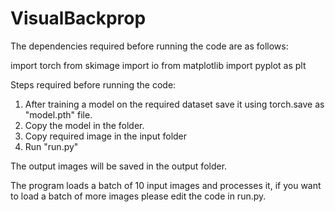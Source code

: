 # VisualBackprop

The dependencies required before running the code are as follows:

import torch
from skimage import io 
from matplotlib import pyplot as plt

Steps required before running the code:

1.  After training a model on the required dataset save it using torch.save as "model.pth" file.
2.  Copy the model in the folder.
3.  Copy required image in the input folder
4.  Run "run.py"

The output images will be saved in the output folder.

The program loads a batch of 10 input images and processes it, if you want to load a batch of more images please edit the code in run.py.


